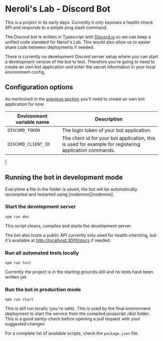 # Neroli's Lab - Discord Bot

This is a project in its early days. Currently it only exposes a health-check API and responds to a simple ping slash command.

The Discord bot is written in Typescript with [Discord.js][discord.js] so we can keep a unified code standard for Neroli's Lab. This would also allow us to easier share code between deployments if needed.

There is currently no development Discord server setup where you can start a development version of the bot to test. Therefore you're going to need to create an own bot application and enter the secret information in your local environment config.

## Configuration options

As mentioned in the [previous section](#sleep-api---bot) you'll need to create an own bot application for now.

| Environment variable name | Description                                                                                            |
| ------------------------- | ------------------------------------------------------------------------------------------------------ |
| `DISCORD_TOKEN`           | The login token of your bot application.                                                               |
| `DISCORD_CLIENT_ID`       | The client id for your bot application, this is used for example for registering application commands. |

|

## Running the bot in development mode

Everytime a file in the folder is saved, the bot will be automatically recompiled and restarted using [nodemon][nodemon].

### Start the development server

```
npm run dev
```

This script cleans, compiles and starts the development server.

The bot also hosts a public API currently only used for health-checking, but it's available at <http://localhost:3000/docs> if needed.

### Run all automated tests locally

```
npm run test
```

Currently the project is in the starting grounds still and no tests have been written yet.

### Run the bot in production mode

```
npm run start
```

This is still run locally (you're safe). This is used by the final environment deployment to start the service from the compiled javascript /dist folder. This is a good sanity-check before opening a pull request with your suggested changes

For a complete list of available scripts, check the `package.json` file.

[discord.js]: https://discord.js.org/
